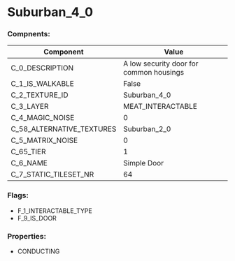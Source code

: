 

# Suburban_4_0





### Compnents: 
| Component | Value | 
|  --  |  --  | 
| C_0_DESCRIPTION | A low security door for common housings | 
| C_1_IS_WALKABLE | False | 
| C_2_TEXTURE_ID | Suburban_4_0 | 
| C_3_LAYER | MEAT_INTERACTABLE | 
| C_4_MAGIC_NOISE | 0 | 
| C_58_ALTERNATIVE_TEXTURES | Suburban_2_0 | 
| C_5_MATRIX_NOISE | 0 | 
| C_65_TIER | 1 | 
| C_6_NAME | Simple Door | 
| C_7_STATIC_TILESET_NR | 64 | 


### Flags: 
* F_1_INTERACTABLE_TYPE
* F_9_IS_DOOR


### Properties: 
* CONDUCTING

